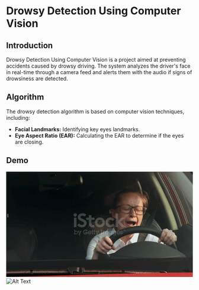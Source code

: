 # Drowsy Detection Using Computer Vision

## Introduction

Drowsy Detection Using Computer Vision is a project aimed at preventing accidents caused by 
drowsy driving. The system analyzes the driver's face in real-time through a camera feed and 
alerts them with the audio if signs of drowsiness are detected.

## Algorithm

The drowsy detection algorithm is based on computer vision techniques, including:

- **Facial Landmarks:** Identifying key eyes landmarks.
- **Eye Aspect Ratio (EAR):** Calculating the EAR to determine if the eyes are closing.

## Demo
![Alt Text](drowsy_gif.gif)
![Alt Text](drowsy_gif2.gif)

